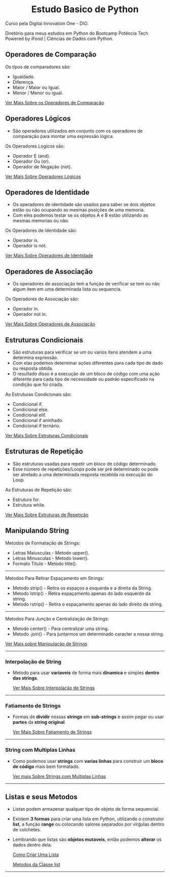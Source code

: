 <h1 align=center>Estudo Basico de Python</h1>

 Curso pela Digital Innovation One - DIO.<br>

 Diretório para meus estudos em Python do Bootcamp Potência Tech <br> Powered by iFood | Ciências de Dados com Python.
 
<h2>Operadores de Comparação</h2>

  Os tipos de comparadores são:
   - Igualdade.
   - Diferença.
   - Maior / Maior ou Igual.
   - Menor / Menor ou igual.

   [Ver Mais Sobre os Operadores de Comparação](https://github.com/henferreirapro/Primeiros-Passos-Python-DIO/tree/main/6%20-%20Tipos%20de%20Operadores/1-operadores-compara%C3%A7%C3%A3o)


<h2>Operadores Lógicos</h2>

  - São operadores utilizados em conjunto com os operadores de comparação para montar uma expressão lógica.

  Os Operadores Logicos são:
   - Operador E (and).
   - Operador Ou (or).
   - Operador de Negação (not).

   [Ver Mais Sobre Operadores Lógicos](https://github.com/henferreirapro/Primeiros-Passos-Python-DIO/tree/main/6%20-%20Tipos%20de%20Operadores/2-operadores-logicos)


<h2>Operadores de Identidade</h2>

  - Os operadores de identidade são usados para saber se dois objetos estão ou não ocupando as mesmas posições de uma memoria.
  - Com eles podemos testar se os objetos A e B estão utilizando as mesmas memorias ou não.

  Os Operadores de Identidade são:
   - Operador is.
   - Operador is not.


   [Ver Mais Sobre Operadores de Identidade](https://github.com/henferreirapro/Primeiros-Passos-Python-DIO/tree/main/6%20-%20Tipos%20de%20Operadores/3-operadores-identidade)


<h2>Operadores de Associação</h2>

 - Os operadores de associação tem a função de verificar se tem ou não algum item em uma determinada lista ou sequencia.

  Os Operadores de Associação são:
   - Operador in.
   - Operador not in.
  
   [Ver Mais Sobre Operadores de Associação](https://github.com/henferreirapro/Primeiros-Passos-Python-DIO/tree/main/6%20-%20Tipos%20de%20Operadores/4-operadores-associa%C3%A7%C3%A3o)


<h2>Estruturas Condicionais</h2>

  - São estruturas para verificar se um ou varios itens atendem a uma determina expressão.
  - Com elas podemos determinar ações diferentes para cada tipo de dado ou resposta obtida.
  - O resultado disso é a execução de um bloco de código com uma ação diferente para cada tipo de necessidade ou padrão especificado na condição que foi criada.

  As Estruturas Condicionais são:
   - Condicional if.
   - Condicional else.
   - Condicional elif.
   - Condicional if aninhado.
   - Condicional if ternário.

   [Ver Mais Sobre Estruturas Condicionais](https://github.com/henferreirapro/Primeiros-Passos-Python-DIO/tree/main/7%20-%20Estruturas%20Condicionais)


<h2>Estruturas de Repetição</h2>

  - São estruturas usadas para repetir um bloco de código determinado.
  - Esse número de repetições/Loops pode ser pré determinado ou pode ser atrelado a uma determinada resposta recebida na execução do Loop.

  As Estruturas de Repetição são:
   - Estrutura for.
   - Estrutura while.

   [Ver Mais Sobre Estruturas de Repetição](https://github.com/henferreirapro/Primeiros-Passos-Python-DIO/tree/main/8%20-%20Estruturas%20de%20Repeti%C3%A7%C3%A3o)


<h2>Manipulando String</h2>
  
  Metodos de Formatação de Strings:
  - Letras Maiusculas - Metodo upper().
  - Letras Minusculas - Metodo lower().
  - Formato Titulo - Metodo title().
  ___
  
  Metodos Para Retirar Espaçamento em Strings:
  - Metodo strip() - Retira os espaços a esquerda e a direita da String.
  - Metodo lstrip() - Retira espaçamento apenas do lado esquerdo da string.
  - Metodo rstrip() - Retira o espaçamento apenas do lado direito da string.
  ___
  
  Metodos Para Junção e Centralização de Strings:
  - Metodo center() - Para centralizar uma string.
  - Metodo .join() - Para juntarmos um determinado caracter a nossa string.
  
  [Ver Mais sobre Manipulação de Strings](https://github.com/henferreirapro/Primeiros-Passos-Python-DIO/tree/main/9%20-%20Manipulando%20Strings/1-formatando-strings)

  ___
  
  <h3>Interpolação de String</h3>
  
  - Metodo para usar **variaveis** de forma mais **dinamica** e simples **dentro das strings**.

    [Ver Mais Sobre Interpolação de Strings](https://github.com/henferreirapro/Primeiros-Passos-Python-DIO/tree/main/9%20-%20Manipulando%20Strings/2-interpolacao-variaveis)

  ___

  <h3>Fatiamento de Strings</h3>
  
  - Formas de **dividir** nossas **strings** em **sub-strings** e assim pegar ou usar **partes** da **string original**.

    [Ver Mais Sobre Fatiamento de Strings](https://github.com/henferreirapro/Primeiros-Passos-Python-DIO/tree/main/9%20-%20Manipulando%20Strings/3-fatiamento-string)

  ___

  <h3>String com Multiplas Linhas</h3>

  - Como podemos usar **strings** com **varias linhas** para construir um **bloco de código** mais bem formatado.

    [Ver mais Sobre Strings com Multiplas Linhas](https://github.com/henferreirapro/Primeiros-Passos-Python-DIO/tree/main/9%20-%20Manipulando%20Strings/4-string-multiplas-linhas)

  ___

<h2>Listas e seus Metodos</h2>

  - Listas podem armazenar qualquer tipo de objeto de forma sequencial.
  - Existem **3 formas** para criar uma lista em Python, utilizando o construtor **list**, a função **range** ou colocando valores separados por virgulas dentro de colchetes.
  - Lembrando que listas são **objetos mutaveis**, então podemos **alterar** os dados dentro dela.

    [Como Criar Uma Lista](https://github.com/henferreirapro/Primeiros-Passos-Python-DIO/tree/5-listas-com-python/10-listas-com-python/1-criando-acessando-listas#como-criar-uma-lista)

    [Metodos da Classe list](https://github.com/henferreirapro/Primeiros-Passos-Python-DIO/tree/5-listas-com-python/10-listas-com-python/2-metodos-listas)

___
